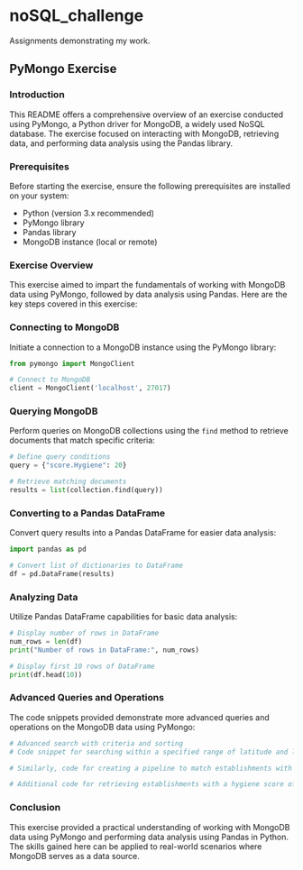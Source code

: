 

# noSQL_challenge

Assignments demonstrating my work.

## PyMongo Exercise

### Introduction

This README offers a comprehensive overview of an exercise conducted using PyMongo, a Python driver for MongoDB, a widely used NoSQL database. The exercise focused on interacting with MongoDB, retrieving data, and performing data analysis using the Pandas library.

### Prerequisites

Before starting the exercise, ensure the following prerequisites are installed on your system:

- Python (version 3.x recommended)
- PyMongo library
- Pandas library
- MongoDB instance (local or remote)

### Exercise Overview

This exercise aimed to impart the fundamentals of working with MongoDB data using PyMongo, followed by data analysis using Pandas. Here are the key steps covered in this exercise:

### Connecting to MongoDB

Initiate a connection to a MongoDB instance using the PyMongo library:

```python
from pymongo import MongoClient

# Connect to MongoDB
client = MongoClient('localhost', 27017)
```

### Querying MongoDB

Perform queries on MongoDB collections using the `find` method to retrieve documents that match specific criteria:

```python
# Define query conditions
query = {"score.Hygiene": 20}

# Retrieve matching documents
results = list(collection.find(query))
```

### Converting to a Pandas DataFrame

Convert query results into a Pandas DataFrame for easier data analysis:

```python
import pandas as pd

# Convert list of dictionaries to DataFrame
df = pd.DataFrame(results)
```

### Analyzing Data

Utilize Pandas DataFrame capabilities for basic data analysis:

```python
# Display number of rows in DataFrame
num_rows = len(df)
print("Number of rows in DataFrame:", num_rows)

# Display first 10 rows of DataFrame
print(df.head(10))
```

### Advanced Queries and Operations

The code snippets provided demonstrate more advanced queries and operations on the MongoDB data using PyMongo:

```python
# Advanced search with criteria and sorting
# Code snippet for searching within a specified range of latitude and longitude, filtering by rating value and sorting by hygiene score.

# Similarly, code for creating a pipeline to match establishments with a hygiene score of 0, grouping by Local Authority, and sorting results.

# Additional code for retrieving establishments with a hygiene score of 0, aggregating by Local Authority, and presenting the results in a Pandas DataFrame.
```

### Conclusion

This exercise provided a practical understanding of working with MongoDB data using PyMongo and performing data analysis using Pandas in Python. The skills gained here can be applied to real-world scenarios where MongoDB serves as a data source.

